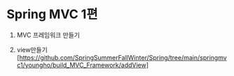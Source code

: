 # Spring MVC 1편

1. MVC 프레임워크 만들기

  1. view만들기[https://github.com/SpringSummerFallWinter/Spring/tree/main/springmvc1/youngho/build_MVC_Framework/addView]
